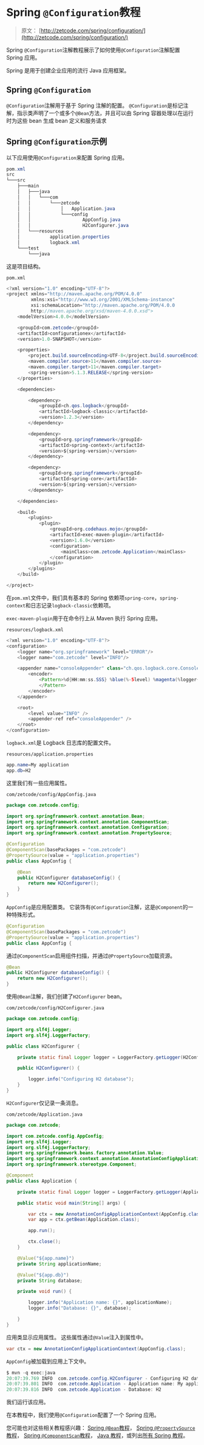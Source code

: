 # Spring `@Configuration`教程

> 原文： [http://zetcode.com/spring/configuration/](http://zetcode.com/spring/configuration/)

Spring `@Configuration`注解教程展示了如何使用`@Configuration`注解配置 Spring 应用。

Spring 是用于创建企业应用的流行 Java 应用框架。

## Spring `@Configuration`

`@Configuration`注解用于基于 Spring 注解的配置。 `@Configuration`是标记注解，指示类声明了一个或多个`@Bean`方法，并且可以由 Spring 容器处理以在运行时为这些 bean 生成 bean 定义和服务请求

## Spring `@Configuration`示例

以下应用使用`@Configuration`来配置 Spring 应用。

```java
pom.xml
src
└───src
    ├───main
    │   ├───java
    │   │   └───com
    │   │       └───zetcode
    │   │           │   Application.java
    │   │           └───config
    │   │                   AppConfig.java
    │   │                   H2Configurer.java
    │   └───resources
    │           application.properties
    │           logback.xml
    └───test
        └───java

```

这是项目结构。

`pom.xml`

```java
<?xml version="1.0" encoding="UTF-8"?>
<project xmlns="http://maven.apache.org/POM/4.0.0"
         xmlns:xsi="http://www.w3.org/2001/XMLSchema-instance"
         xsi:schemaLocation="http://maven.apache.org/POM/4.0.0 
         http://maven.apache.org/xsd/maven-4.0.0.xsd">
    <modelVersion>4.0.0</modelVersion>

    <groupId>com.zetcode</groupId>
    <artifactId>configurationex</artifactId>
    <version>1.0-SNAPSHOT</version>

    <properties>
        <project.build.sourceEncoding>UTF-8</project.build.sourceEncoding>
        <maven.compiler.source>11</maven.compiler.source>
        <maven.compiler.target>11</maven.compiler.target>
        <spring-version>5.1.3.RELEASE</spring-version>
    </properties>

    <dependencies>

        <dependency>
            <groupId>ch.qos.logback</groupId>
            <artifactId>logback-classic</artifactId>
            <version>1.2.3</version>
        </dependency>

        <dependency>
            <groupId>org.springframework</groupId>
            <artifactId>spring-context</artifactId>
            <version>${spring-version}</version>
        </dependency>

        <dependency>
            <groupId>org.springframework</groupId>
            <artifactId>spring-core</artifactId>
            <version>${spring-version}</version>
        </dependency>

    </dependencies>

    <build>
        <plugins>
            <plugin>
                <groupId>org.codehaus.mojo</groupId>
                <artifactId>exec-maven-plugin</artifactId>
                <version>1.6.0</version>
                <configuration>
                    <mainClass>com.zetcode.Application</mainClass>
                </configuration>
            </plugin>
        </plugins>
    </build>

</project>

```

在`pom.xml`文件中，我们具有基本的 Spring 依赖项`spring-core`，`spring-context`和日志记录`logback-classic`依赖项。

`exec-maven-plugin`用于在命令行上从 Maven 执行 Spring 应用。

`resources/logback.xml`

```java
<?xml version="1.0" encoding="UTF-8"?>
<configuration>
    <logger name="org.springframework" level="ERROR"/>
    <logger name="com.zetcode" level="INFO"/>

    <appender name="consoleAppender" class="ch.qos.logback.core.ConsoleAppender">
        <encoder>
            <Pattern>%d{HH:mm:ss.SSS} %blue(%-5level) %magenta(%logger{36}) - %msg %n
            </Pattern>
        </encoder>
    </appender>

    <root>
        <level value="INFO" />
        <appender-ref ref="consoleAppender" />
    </root>
</configuration>

```

`logback.xml`是 Logback 日志库的配置文件。

`resources/application.properties`

```java
app.name=My application
app.db=H2

```

这里我们有一些应用属性。

`com/zetcode/config/AppConfig.java`

```java
package com.zetcode.config;

import org.springframework.context.annotation.Bean;
import org.springframework.context.annotation.ComponentScan;
import org.springframework.context.annotation.Configuration;
import org.springframework.context.annotation.PropertySource;

@Configuration
@ComponentScan(basePackages = "com.zetcode")
@PropertySource(value = "application.properties")
public class AppConfig {

    @Bean
    public H2Configurer databaseConfig() {
        return new H2Configurer();
    }
}

```

`AppConfig`是应用配置类。 它装饰有`@Configuration`注解，这是`@Component`的一种特殊形式。

```java
@Configuration
@ComponentScan(basePackages = "com.zetcode")
@PropertySource(value = "application.properties")
public class AppConfig {

```

通过`@ComponentScan`启用组件扫描，并通过`@PropertySource`加载资源。

```java
@Bean
public H2Configurer databaseConfig() {
    return new H2Configurer();
}

```

使用`@Bean`注解，我们创建了`H2Configurer` bean。

`com/zetcode/config/H2Configurer.java`

```java
package com.zetcode.config;

import org.slf4j.Logger;
import org.slf4j.LoggerFactory;

public class H2Configurer {

    private static final Logger logger = LoggerFactory.getLogger(H2Configurer.class);

    public H2Configurer() {

        logger.info("Configuring H2 database");
    }
}

```

`H2Configurer`仅记录一条消息。

`com/zetcode/Application.java`

```java
package com.zetcode;

import com.zetcode.config.AppConfig;
import org.slf4j.Logger;
import org.slf4j.LoggerFactory;
import org.springframework.beans.factory.annotation.Value;
import org.springframework.context.annotation.AnnotationConfigApplicationContext;
import org.springframework.stereotype.Component;

@Component
public class Application {

    private static final Logger logger = LoggerFactory.getLogger(Application.class);

    public static void main(String[] args) {

        var ctx = new AnnotationConfigApplicationContext(AppConfig.class);
        var app = ctx.getBean(Application.class);

        app.run();

        ctx.close();
    }

    @Value("${app.name}")
    private String applicationName;

    @Value("${app.db}")
    private String database;

    private void run() {

        logger.info("Application name: {}", applicationName);
        logger.info("Database: {}", database);

    }
}

```

应用类显示应用属性。 这些属性通过`@Value`注入到属性中。

```java
var ctx = new AnnotationConfigApplicationContext(AppConfig.class);

```

`AppConfig`被加载到应用上下文中。

```java
$ mvn -q exec:java
20:07:39.769 INFO  com.zetcode.config.H2Configurer - Configuring H2 database 
20:07:39.801 INFO  com.zetcode.Application - Application name: My application 
20:07:39.816 INFO  com.zetcode.Application - Database: H2 

```

我们运行该应用。

在本教程中，我们使用`@Configuration`配置了一个 Spring 应用。

您可能也对这些相关教程感兴趣： [Spring `@Bean`教程](/spring/bean/)， [Spring `@PropertySource`教程](/spring/propertysource/)， [Spring `@ComponentScan`教程](/spring/componentscan/)， [Java 教程](/lang/java/)，或列出[所有 Spring 教程](/all/#spring)。